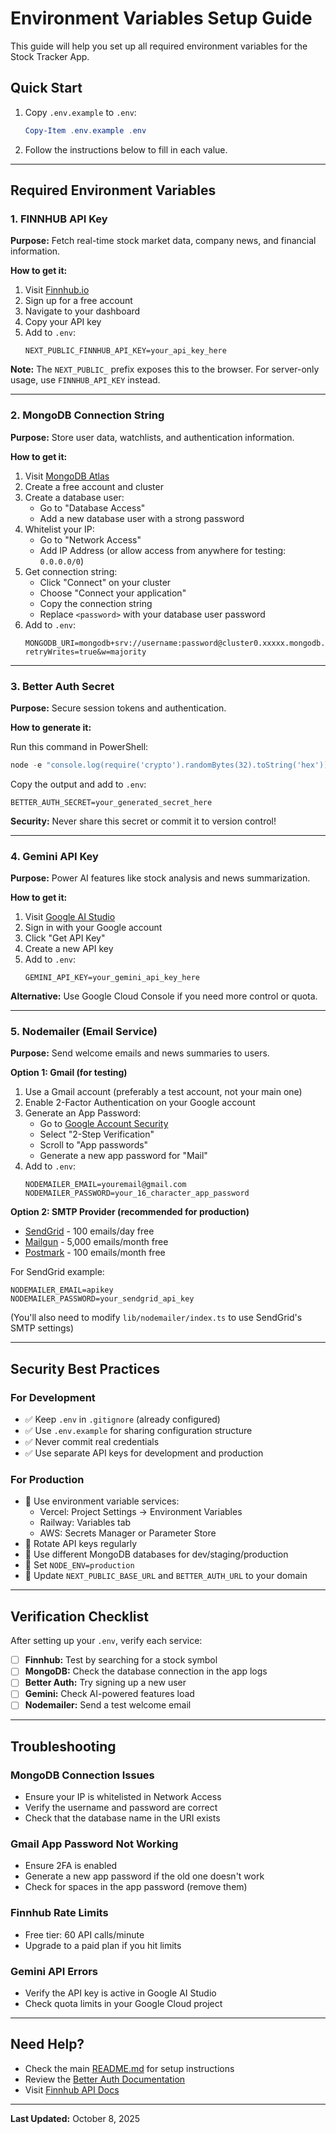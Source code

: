 # Environment Variables Setup Guide

This guide will help you set up all required environment variables for the Stock Tracker App.

## Quick Start

1. Copy `.env.example` to `.env`:
   ```powershell
   Copy-Item .env.example .env
   ```

2. Follow the instructions below to fill in each value.

---

## Required Environment Variables

### 1. FINNHUB API Key
**Purpose:** Fetch real-time stock market data, company news, and financial information.

**How to get it:**
1. Visit [Finnhub.io](https://finnhub.io/)
2. Sign up for a free account
3. Navigate to your dashboard
4. Copy your API key
5. Add to `.env`:
   ```
   NEXT_PUBLIC_FINNHUB_API_KEY=your_api_key_here
   ```

**Note:** The `NEXT_PUBLIC_` prefix exposes this to the browser. For server-only usage, use `FINNHUB_API_KEY` instead.

---

### 2. MongoDB Connection String
**Purpose:** Store user data, watchlists, and authentication information.

**How to get it:**
1. Visit [MongoDB Atlas](https://www.mongodb.com/cloud/atlas)
2. Create a free account and cluster
3. Create a database user:
   - Go to "Database Access"
   - Add a new database user with a strong password
4. Whitelist your IP:
   - Go to "Network Access"
   - Add IP Address (or allow access from anywhere for testing: `0.0.0.0/0`)
5. Get connection string:
   - Click "Connect" on your cluster
   - Choose "Connect your application"
   - Copy the connection string
   - Replace `<password>` with your database user password
6. Add to `.env`:
   ```
   MONGODB_URI=mongodb+srv://username:password@cluster0.xxxxx.mongodb.net/stocktracker?retryWrites=true&w=majority
   ```

---

### 3. Better Auth Secret
**Purpose:** Secure session tokens and authentication.

**How to generate it:**

Run this command in PowerShell:
```powershell
node -e "console.log(require('crypto').randomBytes(32).toString('hex'))"
```

Copy the output and add to `.env`:
```
BETTER_AUTH_SECRET=your_generated_secret_here
```

**Security:** Never share this secret or commit it to version control!

---

### 4. Gemini API Key
**Purpose:** Power AI features like stock analysis and news summarization.

**How to get it:**
1. Visit [Google AI Studio](https://aistudio.google.com/)
2. Sign in with your Google account
3. Click "Get API Key"
4. Create a new API key
5. Add to `.env`:
   ```
   GEMINI_API_KEY=your_gemini_api_key_here
   ```

**Alternative:** Use Google Cloud Console if you need more control or quota.

---

### 5. Nodemailer (Email Service)
**Purpose:** Send welcome emails and news summaries to users.

**Option 1: Gmail (for testing)**
1. Use a Gmail account (preferably a test account, not your main one)
2. Enable 2-Factor Authentication on your Google account
3. Generate an App Password:
   - Go to [Google Account Security](https://myaccount.google.com/security)
   - Select "2-Step Verification"
   - Scroll to "App passwords"
   - Generate a new app password for "Mail"
4. Add to `.env`:
   ```
   NODEMAILER_EMAIL=youremail@gmail.com
   NODEMAILER_PASSWORD=your_16_character_app_password
   ```

**Option 2: SMTP Provider (recommended for production)**
- [SendGrid](https://sendgrid.com/) - 100 emails/day free
- [Mailgun](https://www.mailgun.com/) - 5,000 emails/month free
- [Postmark](https://postmarkapp.com/) - 100 emails/month free

For SendGrid example:
```
NODEMAILER_EMAIL=apikey
NODEMAILER_PASSWORD=your_sendgrid_api_key
```
(You'll also need to modify `lib/nodemailer/index.ts` to use SendGrid's SMTP settings)

---

## Security Best Practices

### For Development
- ✅ Keep `.env` in `.gitignore` (already configured)
- ✅ Use `.env.example` for sharing configuration structure
- ✅ Never commit real credentials
- ✅ Use separate API keys for development and production

### For Production
- 🔐 Use environment variable services:
  - Vercel: Project Settings → Environment Variables
  - Railway: Variables tab
  - AWS: Secrets Manager or Parameter Store
- 🔐 Rotate API keys regularly
- 🔐 Use different MongoDB databases for dev/staging/production
- 🔐 Set `NODE_ENV=production`
- 🔐 Update `NEXT_PUBLIC_BASE_URL` and `BETTER_AUTH_URL` to your domain

---

## Verification Checklist

After setting up your `.env`, verify each service:

- [ ] **Finnhub:** Test by searching for a stock symbol
- [ ] **MongoDB:** Check the database connection in the app logs
- [ ] **Better Auth:** Try signing up a new user
- [ ] **Gemini:** Check AI-powered features load
- [ ] **Nodemailer:** Send a test welcome email

---

## Troubleshooting

### MongoDB Connection Issues
- Ensure your IP is whitelisted in Network Access
- Verify the username and password are correct
- Check that the database name in the URI exists

### Gmail App Password Not Working
- Ensure 2FA is enabled
- Generate a new app password if the old one doesn't work
- Check for spaces in the app password (remove them)

### Finnhub Rate Limits
- Free tier: 60 API calls/minute
- Upgrade to a paid plan if you hit limits

### Gemini API Errors
- Verify the API key is active in Google AI Studio
- Check quota limits in your Google Cloud project

---

## Need Help?

- Check the main [README.md](./README.md) for setup instructions
- Review the [Better Auth Documentation](https://better-auth.com/)
- Visit [Finnhub API Docs](https://finnhub.io/docs/api)

---

**Last Updated:** October 8, 2025

